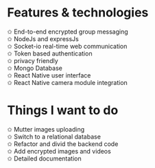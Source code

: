 # Features & technologies
   ✩ End-to-end encrypted group messaging  
   ✩ NodeJs and expressJs  
   ✩ Socket-io real-time web communication  
   ✩ Token based authentication  
   ✩ privacy friendly  
   ✩ Mongo Database  
   ✩ React Native user interface  
   ✩ React Native camera module integration  
# Things I want to do
   ✩ Mutter images uploading  
   ✩ Switch to a relational database  
   ✩ Refactor and divid the backend code   
   ✩ Add encrypted images and videos  
   ✩ Detailed documentation  

   





   
